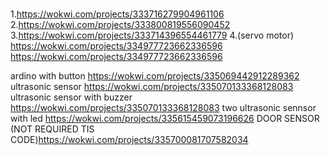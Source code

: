 #
1.https://wokwi.com/projects/333716279904961106
2.https://wokwi.com/projects/333800819556090452
3.https://wokwi.com/projects/333714396554461779
4.(servo motor) https://wokwi.com/projects/334977723662336596
https://wokwi.com/projects/334977723662336596

ardino with button
https://wokwi.com/projects/335069442912289362
ultrasonic sensor
https://wokwi.com/projects/335070133368128083
ultrasonic sensor with buzzer
https://wokwi.com/projects/335070133368128083
two ultrasonic sennsor with led
https://wokwi.com/projects/335615459073196626
DOOR SENSOR (NOT REQUIRED TIS CODE)https://wokwi.com/projects/335700081707582034
